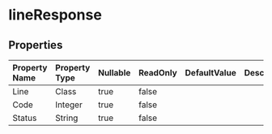 # **lineResponse**

 

## **Properties**

| Property Name | Property Type | Nullable |  ReadOnly | DefaultValue | Description | 
| :- | :- | :- |:- |  :- | :- |
|Line|Class|true|false |  ||
|Code|Integer|true|false |  ||
|Status|String|true|false |  ||

